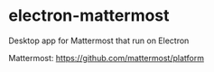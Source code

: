 # electron-mattermost
Desktop app for Mattermost that run on Electron

Mattermost: https://github.com/mattermost/platform
